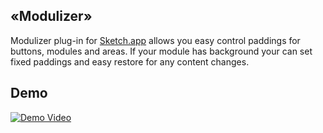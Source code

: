## «Modulizer»

Modulizer plug-in for [Sketch.app](http://bohemiancoding.com/sketch/) allows you easy control paddings for buttons, modules and areas. If your module has background your can set fixed paddings and easy restore for any content changes.


## Demo

[![Demo Video](https://photos-4.dropbox.com/t/1/AADWx6GZbAZ5yJkldBwgG-ywQ2JjW2B034KyS7t6WS6N4A/12/3240668/png/1024x768/3/1414072800/0/2/ModulizerVideo.png/ArHBFBoMFvktkfUy3y5sWva4Dz5_hZw7J8XBXCXP5bo)](http://youtu.be/oxhUS_l-9Sc)
